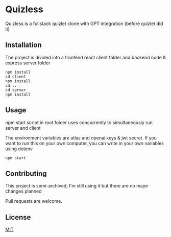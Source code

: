 # Quizless

Quizless is a fullstack quizlet clone with GPT integration (before quizlet did it)

## Installation

The project is divided into a frontend react client folder and backend node & express server folder

```
npm install
cd client
npm install
cd ..
cd server
npm install
```

## Usage

npm start script in root folder uses concurrently 
to simultaneously run server and client 

The environment variables are atlas and openai keys & jwt secret. 
If you want to run this on your own computer, you can write in your own variables using dotenv

```
npm start
```

## Contributing

This project is semi-archived; I'm still using it but there are no major changes planned

Pull requests are welcome.

## License

[MIT](https://choosealicense.com/licenses/mit/)

